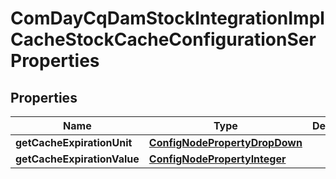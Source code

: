 

# ComDayCqDamStockIntegrationImplCacheStockCacheConfigurationSerProperties

## Properties

Name | Type | Description | Notes
------------ | ------------- | ------------- | -------------
**getCacheExpirationUnit** | [**ConfigNodePropertyDropDown**](ConfigNodePropertyDropDown.md) |  |  [optional]
**getCacheExpirationValue** | [**ConfigNodePropertyInteger**](ConfigNodePropertyInteger.md) |  |  [optional]



